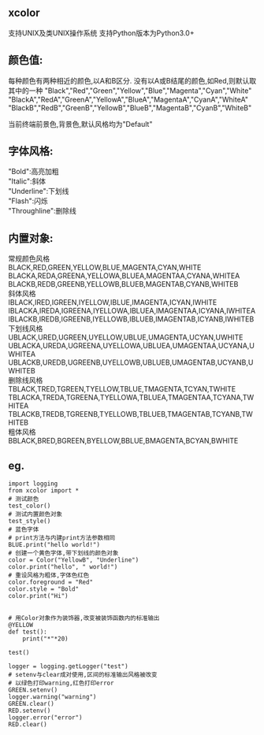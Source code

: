 ## xcolor

支持UNIX及类UNIX操作系统
支持Python版本为Python3.0+

## 颜色值:



每种颜色有两种相近的颜色,以A和B区分.
没有以A或B结尾的颜色,如Red,则默认取其中的一种
"Black","Red","Green","Yellow","Blue","Magenta","Cyan","White"
"BlackA","RedA","GreenA","YellowA","BlueA","MagentaA","CyanA","WhiteA"
"BlackB","RedB","GreenB","YellowB","BlueB","MagentaB","CyanB","WhiteB"

当前终端前景色,背景色,默认风格均为"Default"



## 字体风格:



"Bold":高亮加粗  
"Italic":斜体  
"Underline":下划线  
"Flash":闪烁  
"Throughline":删除线  



## 内置对象:



常规颜色风格  
BLACK,RED,GREEN,YELLOW,BLUE,MAGENTA,CYAN,WHITE  
BLACKA,REDA,GREENA,YELLOWA,BLUEA,MAGENTAA,CYANA,WHITEA  
BLACKB,REDB,GREENB,YELLOWB,BLUEB,MAGENTAB,CYANB,WHITEB  
斜体风格  
IBLACK,IRED,IGREEN,IYELLOW,IBLUE,IMAGENTA,ICYAN,IWHITE  
IBLACKA,IREDA,IGREENA,IYELLOWA,IBLUEA,IMAGENTAA,ICYANA,IWHITEA  
IBLACKB,IREDB,IGREENB,IYELLOWB,IBLUEB,IMAGENTAB,ICYANB,IWHITEB  
下划线风格  
UBLACK,URED,UGREEN,UYELLOW,UBLUE,UMAGENTA,UCYAN,UWHITE  
UBLACKA,UREDA,UGREENA,UYELLOWA,UBLUEA,UMAGENTAA,UCYANA,UWHITEA  
UBLACKB,UREDB,UGREENB,UYELLOWB,UBLUEB,UMAGENTAB,UCYANB,UWHITEB  
删除线风格  
TBLACK,TRED,TGREEN,TYELLOW,TBLUE,TMAGENTA,TCYAN,TWHITE  
TBLACKA,TREDA,TGREENA,TYELLOWA,TBLUEA,TMAGENTAA,TCYANA,TWHITEA  
TBLACKB,TREDB,TGREENB,TYELLOWB,TBLUEB,TMAGENTAB,TCYANB,TWHITEB  
粗体风格  
BBLACK,BRED,BGREEN,BYELLOW,BBLUE,BMAGENTA,BCYAN,BWHITE  


## eg.

    import logging
    from xcolor import *
	# 测试颜色
    test_color()
    # 测试内置颜色对象
    test_style()
    # 蓝色字体
    # print方法与内建print方法参数相同
    BLUE.print("hello world!")
    # 创建一个黄色字体,带下划线的颜色对象
    color = Color("YellowB", "Underline")
    color.print("hello", " world!")
    # 重设风格为粗体,字体色红色
    color.foreground = "Red"
    color.style = "Bold"
    color.print("Hi")


    # 用Color对象作为装饰器,改变被装饰函数内的标准输出
    @YELLOW
    def test():
        print("*"*20)

    test()

    logger = logging.getLogger("test")
    # setenv与clear成对使用,区间的标准输出风格被改变
    # 以绿色打印warning,红色打印error
    GREEN.setenv()
    logger.warning("warning")
    GREEN.clear()
    RED.setenv()
    logger.error("error")
    RED.clear()
